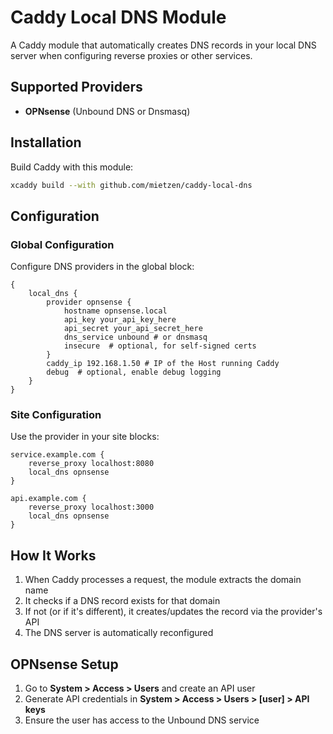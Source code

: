 # Caddy Local DNS Module

A Caddy module that automatically creates DNS records in your local DNS server when configuring reverse proxies or other services.

## Supported Providers

- **OPNsense** (Unbound DNS or Dnsmasq)

## Installation

Build Caddy with this module:

```bash
xcaddy build --with github.com/mietzen/caddy-local-dns
```

## Configuration

### Global Configuration

Configure DNS providers in the global block:

```caddyfile
{
    local_dns {
        provider opnsense {
            hostname opnsense.local
            api_key your_api_key_here
            api_secret your_api_secret_here
            dns_service unbound # or dnsmasq
            insecure  # optional, for self-signed certs
        }
        caddy_ip 192.168.1.50 # IP of the Host running Caddy
        debug  # optional, enable debug logging
    }
}
```

### Site Configuration

Use the provider in your site blocks:

```caddyfile
service.example.com {
    reverse_proxy localhost:8080
    local_dns opnsense
}

api.example.com {
    reverse_proxy localhost:3000
    local_dns opnsense
}
```

## How It Works

1. When Caddy processes a request, the module extracts the domain name
2. It checks if a DNS record exists for that domain
3. If not (or if it's different), it creates/updates the record via the provider's API
4. The DNS server is automatically reconfigured

## OPNsense Setup

1. Go to **System > Access > Users** and create an API user
2. Generate API credentials in **System > Access > Users > [user] > API keys**
3. Ensure the user has access to the Unbound DNS service

